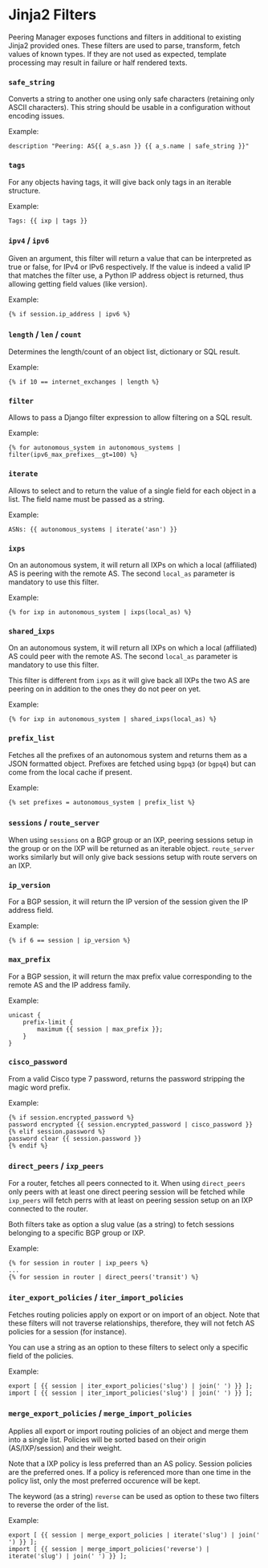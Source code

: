 # Jinja2 Filters

Peering Manager exposes functions and filters in additional to existing Jinja2
provided ones. These filters are used to parse, transform, fetch values of
known types. If they are not used as expected, template processing may result
in failure or half rendered texts.

### `safe_string`

Converts a string to another one using only safe characters (retaining only
ASCII characters). This string should be usable in a configuration without
encoding issues.

Example:
```
description "Peering: AS{{ a_s.asn }} {{ a_s.name | safe_string }}"
```

### `tags`

For any objects having tags, it will give back only tags in an iterable
structure.

Example:
```
Tags: {{ ixp | tags }}
```

### `ipv4` / `ipv6`

Given an argument, this filter will return a value that can be interpreted as
true or false, for IPv4 or IPv6 respectively. If the value is indeed a valid
IP that matches the filter use, a Python IP address object is returned, thus
allowing getting field values (like version).

Example:
```
{% if session.ip_address | ipv6 %}
```

### `length` / `len` / `count`

Determines the length/count of an object list, dictionary or SQL result.

Example:
```
{% if 10 == internet_exchanges | length %}
```

### `filter`

Allows to pass a Django filter expression to allow filtering on a SQL result.

Example:
```
{% for autonomous_system in autonomous_systems | filter(ipv6_max_prefixes__gt=100) %}
```

### `iterate`

Allows to select and to return the value of a single field for each object in
a list. The field name must be passed as a string.

Example:
```
ASNs: {{ autonomous_systems | iterate('asn') }}
```

### `ixps`

On an autonomous system, it will return all IXPs on which a local (affiliated)
AS is peering with the remote AS. The second `local_as` parameter is mandatory
to use this filter.

Example:
```
{% for ixp in autonomous_system | ixps(local_as) %}
```

### `shared_ixps`

On an autonomous system, it will return all IXPs on which a local (affiliated)
AS could peer with the remote AS. The second `local_as` parameter is mandatory
to use this filter.

This filter is different from `ixps` as it will give back all IXPs the two AS
are peering on in addition to the ones they do not peer on yet.

Example:
```
{% for ixp in autonomous_system | shared_ixps(local_as) %}
```

### `prefix_list`

Fetches all the prefixes of an autonomous system and returns them as a JSON
formatted object. Prefixes are fetched using `bgpq3` (or `bgpq4`) but can
come from the local cache if present.

Example:
```
{% set prefixes = autonomous_system | prefix_list %}
```

### `sessions` / `route_server`

When using `sessions` on a BGP group or an IXP, peering sessions setup in the
group or on the IXP will be returned as an iterable object. `route_server`
works similarly but will only give back sessions setup with route servers on
an IXP.

### `ip_version`

For a BGP session, it will return the IP version of the session given the IP
address field.

Example:
```
{% if 6 == session | ip_version %}
```

### `max_prefix`

For a BGP session, it will return the max prefix value corresponding to the
remote AS and the IP address family.

Example:
```
unicast {
    prefix-limit {
        maximum {{ session | max_prefix }};
    }
}
```

### `cisco_password`

From a valid Cisco type 7 password, returns the password stripping the magic
word prefix.

Example:
```
{% if session.encrypted_password %}
password encrypted {{ session.encrypted_password | cisco_password }}
{% elif session.password %}
password clear {{ session.password }}
{% endif %}
```

### `direct_peers` / `ixp_peers`

For a router, fetches all peers connected to it. When using `direct_peers`
only peers with at least one direct peering session will be fetched while
`ixp_peers` will fetch perrs with at least on peering session setup on an IXP
connected to the router.

Both filters take as option a slug value (as a string) to fetch sessions
belonging to a specific BGP group or IXP.

Example:
```
{% for session in router | ixp_peers %}
...
{% for session in router | direct_peers('transit') %}
```

### `iter_export_policies` / `iter_import_policies`

Fetches routing policies apply on export or on import of an object. Note that
these filters will not traverse relationships, therefore, they will not fetch
AS policies for a session (for instance).

You can use a string as an option to these filters to select only a specific
field of the policies.

Example:
```
export [ {{ session | iter_export_policies('slug') | join(' ') }} ];
import [ {{ session | iter_import_policies('slug') | join(' ') }} ];
```

### `merge_export_policies` / `merge_import_policies`

Applies all export or import routing policies of an object and merge them
into a single list. Policies will be sorted based on their origin
(AS/IXP/session) and their weight.

Note that a IXP policy is less preferred than an AS policy. Session policies
are the preferred ones. If a policy is referenced more than one time in the
policy list, only the most preferred occurence will be kept.

The keyword (as a string) `reverse` can be used as option to these two filters
to reverse the order of the list.

Example:
```
export [ {{ session | merge_export_policies | iterate('slug') | join(' ') }} ];
import [ {{ session | merge_import_policies('reverse') | iterate('slug') | join(' ') }} ];
```